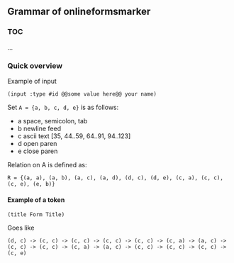 ## Grammar of onlineformsmarker

### TOC

...

### Quick overview

Example of input

```
(input :type #id @@some value here@@ your name)
```

Set `A = {a, b, c, d, e}` is as follows:

- a space, semicolon, tab
- b newline feed
- c ascii text [35, 44..59, 64..91, 94..123]
- d open paren
- e close paren

Relation on A is defined as:

```
R = {(a, a), (a, b), (a, c), (a, d), (d, c), (d, e), (c, a), (c, c), (c, e), (e, b)}
```

#### Example of a token

```
(title Form Title)
```

Goes like 

```
(d, c) -> (c, c) -> (c, c) -> (c, c) -> (c, c) -> (c, a) -> (a, c) -> (c, c) -> (c, c) -> (c, a) -> (a, c) -> (c, c) -> (c, c) -> (c, c) -> (c, e)
``` 